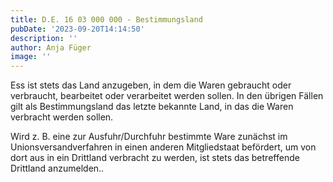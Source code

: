 ```yaml
---
title: D.E. 16 03 000 000 - Bestimmungsland
pubDate: '2023-09-20T14:14:50'
description: ''
author: Anja Füger
image: ''
---
```


Ess ist stets das Land anzugeben, in dem die Waren gebraucht oder verbraucht, bearbeitet oder verarbeitet werden sollen. In den übrigen Fällen gilt als Bestimmungsland das letzte bekannte Land, in das die Waren verbracht werden sollen.

Wird z. B. eine zur Ausfuhr/Durchfuhr bestimmte Ware zunächst im Unionsversandverfahren in einen anderen Mitgliedstaat befördert, um von dort aus in ein Drittland verbracht zu werden, ist stets das betreffende Drittland anzumelden..